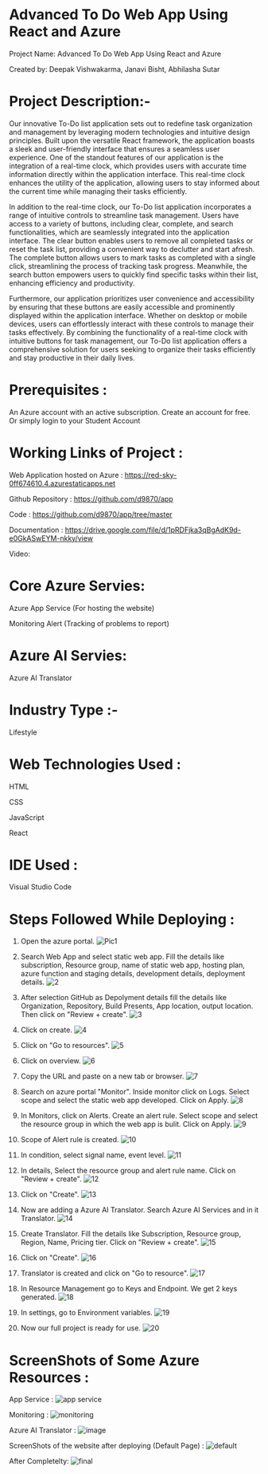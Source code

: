 # Advanced To Do Web App Using React and Azure
Project Name: Advanced To Do Web App Using React and Azure

Created by: Deepak Vishwakarma, Janavi Bisht, Abhilasha Sutar

# Project Description:-
Our innovative To-Do list application sets out to redefine task organization and management by leveraging modern technologies and intuitive design principles. Built upon the versatile React framework, the application boasts a sleek and user-friendly interface that ensures a seamless user experience. One of the standout features of our application is the integration of a real-time clock, which provides users with accurate time information directly within the application interface. This real-time clock enhances the utility of the application, allowing users to stay informed about the current time while managing their tasks efficiently.

In addition to the real-time clock, our To-Do list application incorporates a range of intuitive controls to streamline task management. Users have access to a variety of buttons, including clear, complete, and search functionalities, which are seamlessly integrated into the application interface. The clear button enables users to remove all completed tasks or reset the task list, providing a convenient way to declutter and start afresh. The complete button allows users to mark tasks as completed with a single click, streamlining the process of tracking task progress. Meanwhile, the search button empowers users to quickly find specific tasks within their list, enhancing efficiency and productivity.

Furthermore, our application prioritizes user convenience and accessibility by ensuring that these buttons are easily accessible and prominently displayed within the application interface. Whether on desktop or mobile devices, users can effortlessly interact with these controls to manage their tasks effectively. By combining the functionality of a real-time clock with intuitive buttons for task management, our To-Do list application offers a comprehensive solution for users seeking to organize their tasks efficiently and stay productive in their daily lives.

# Prerequisites :
An Azure account with an active subscription. Create an account for free.
Or simply login to your Student Account 

# Working Links of Project :
Web Application hosted on Azure : https://red-sky-0ff674610.4.azurestaticapps.net

Github Repository : https://github.com/d9870/app

Code : https://github.com/d9870/app/tree/master

Documentation : https://drive.google.com/file/d/1pRDFjka3qBgAdK9d-e0GkASwEYM-nkky/view

Video: 

# Core Azure Servies:
Azure App Service (For hosting the website)

Monitoring Alert (Tracking of problems to report)

# Azure AI Servies:
Azure AI Translator

# Industry Type :-
Lifestyle

# Web Technologies Used :
HTML

CSS

JavaScript

React

# IDE Used :
Visual Studio Code

# Steps Followed While Deploying :
1. Open the azure portal.
![Pic1](https://github.com/d9870/app/assets/86678608/e496e90e-e36c-44b2-9fe3-d1f9db95e0ad)
2. Search Web App and select static web app.  Fill the details like subscription, Resource group, name of static web app, hosting plan, azure function and staging details, development details, deployment details.
![2](https://github.com/d9870/app/assets/86678608/790c8ff3-316a-4065-aa6b-505e410034a2)
3. After selection GitHub as Depolyment details fill the details like Organization, Repository, Build Presents, App location, output location. Then click on "Review + create".
![3](https://github.com/d9870/app/assets/86678608/8282aff4-fd8e-4519-83c4-4d2ac245e437)
4. Click on create.
![4](https://github.com/d9870/app/assets/86678608/51d1408a-669f-4efe-818f-03f005b4fc6b)
5. Click on "Go to resources".
![5](https://github.com/d9870/app/assets/86678608/03037abb-7e07-47b8-b8dc-0458e225c3e7)

6. Click on overview.
![6](https://github.com/d9870/app/assets/86678608/297ab937-6043-41c1-9410-4c91a8c47eed)

7. Copy the URL and paste on a new tab or browser.
![7](https://github.com/d9870/app/assets/86678608/5d646bbe-6135-49e0-8360-e5ab2a17f41d)

8. Search on azure portal "Monitor". Inside monitor click on Logs. Select scope and select the static web app developed. Click on Apply.
![8](https://github.com/d9870/app/assets/86678608/3866da47-5a0a-4a5d-9d0b-b55a29fb55f8)

9. In Monitors, click on Alerts. Create an alert rule. Select scope and select the resource group in which the web app is bulit. Click on Apply.
![9](https://github.com/d9870/app/assets/86678608/b7eceb59-0b8f-40e3-82b7-680aa0153b06)

10. Scope of Alert rule is created.
![10](https://github.com/d9870/app/assets/86678608/291ade62-0d0b-44b1-aada-35d0499ef52b)

11. In condition, select signal name, event level.
![11](https://github.com/d9870/app/assets/86678608/b992d28f-78e4-495f-b720-7ecfe6a5e821)

12. In details, Select the resource group and alert rule name. Click on "Review + create".
![12](https://github.com/d9870/app/assets/86678608/e0162184-e80a-43b6-be23-5c960437057c)

13. Click on "Create".
![13](https://github.com/d9870/app/assets/86678608/737ee611-0b5b-43c0-a496-aa01f296fef0)

14. Now are adding a Azure AI Translator. Search Azure AI Services and in it Translator.
![14](https://github.com/d9870/app/assets/86678608/660a1fca-22f0-4b03-9d40-7a7536ff2911)

15. Create Translator. Fill the details like Subscription, Resource group, Region, Name, Pricing tier. Click on "Review + create".
![15](https://github.com/d9870/app/assets/86678608/774736f8-4f31-4e86-9e4f-5ed34f462c08)

16. Click on "Create".
![16](https://github.com/d9870/app/assets/86678608/112ab8ff-6826-4e87-b8c0-b9610bfcb60d)

17. Translator is created and click on "Go to resource".
![17](https://github.com/d9870/app/assets/86678608/520b0787-d856-4bdb-b67b-ae66bfcc5246)

18. In Resource Management go to Keys and Endpoint. We get 2 keys generated.
![18](https://github.com/d9870/app/assets/86678608/cde7aafc-95ff-4823-985b-adbaa80e0a55)

19. In settings, go to Environment variables.
![19](https://github.com/d9870/app/assets/86678608/9652e6ca-ec80-4b39-951a-2c7071e79c37)

20. Now our full project is ready for use.
![20](https://github.com/d9870/app/assets/86678608/8546d85a-a26c-4a3d-970a-b54e40b114d7)


# ScreenShots of Some Azure Resources :
App Service :
![app service](https://github.com/d9870/app/assets/86678608/f993e131-09cd-4b91-9dfc-8e5f83ea4c65)

Monitoring :
![monitoring](https://github.com/d9870/app/assets/86678608/fdbcac95-895f-4671-acdc-7410270d4071)

Azure AI Translator :
![image](https://github.com/d9870/app/assets/86678608/075ff3de-5e9c-42c7-9f04-6097bc1d4c58)


ScreenShots of the website after deploying (Default Page) :
![default](https://github.com/d9870/app/assets/86678608/5fb4f740-feb7-4c37-a276-a38dd5fc4a76)

After Completelty:
![final](https://github.com/d9870/app/assets/86678608/8536c37e-9cfd-47f5-b5f1-399139379d7b)


